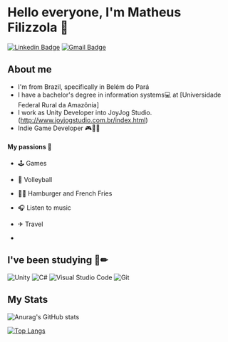    # Hello everyone, I'm Matheus Filizzola 👋
   
[![Linkedin Badge](https://img.shields.io/badge/-LinkedIn-blue?style=flat-square&logo=Linkedin&logoColor=white)](https://www.linkedin.com/in/matheusfilizzola/)
[![Gmail Badge](https://img.shields.io/badge/-Gmail-c14438?style=flat-square&logo=Gmail&logoColor=white)](mailto:matheusfilizzola98@gmail.com)

   ## About me
   - I'm from Brazil, specifically in Belém do Pará
   - I have a bachelor's degree in information systems💻 at [Universidade Federal Rural da Amazônia]
   - I work as Unity Developer into JoyJog Studio.(http://www.joyjogstudio.com.br/index.html)
   - Indie Game Developer 🎮👨‍💻
   
   #### My passions 🤩
   - 🕹 Games
   
   - 🏐 Volleyball
   
   - 🍔🍟 Hamburger and French Fries
   
   - 🎧 Listen to music
   
   - ✈ Travel
   
   - 



   
   ## I've been studying 📕✏
   <img alt="Unity" src="https://img.shields.io/badge/unity%20-%23000000.svg?&style=for-the-badge&logo=unity&logoColor=white"/> <img alt="C#"   src="https://img.shields.io/badge/c%23%20-%23239120.svg?&style=for-the-badge&logo=c-sharp&logoColor=white"/> <img alt="Visual Studio Code" src="https://img.shields.io/badge/Visual%20Studio%20Code-0078d7.svg?&style=for-the-badge&logo=visual-studio-code&logoColor=white"/> <img alt="Git" src="https://img.shields.io/badge/git%20-%23F05033.svg?&style=for-the-badge&logo=git&logoColor=white"/>
   
   
   
   
   
   ## My Stats
   ![Anurag's GitHub stats](https://github-readme-stats.vercel.app/api?username=matheusfilizzola&show_icons=true&theme=material-palenight)
   
   [![Top Langs](https://github-readme-stats.vercel.app/api/top-langs/?username=matheusfilizzola&layout=compact&theme=material-palenight)](https://github.com/anuraghazra/github-readme-stats)
   
   
   
   

<!--
**matheusfilizzola/matheusfilizzola** is a ✨ _special_ ✨ repository because its `README.md` (this file) appears on your GitHub profile.

Here are some ideas to get you started:

- 🔭 I’m currently working on ...
- 🌱 I’m currently learning ...
- 👯 I’m looking to collaborate on ...
- 🤔 I’m looking for help with ...
- 💬 Ask me about ...
- 📫 How to reach me: ...
- 😄 Pronouns: ...
- ⚡ Fun fact: ...
-->
